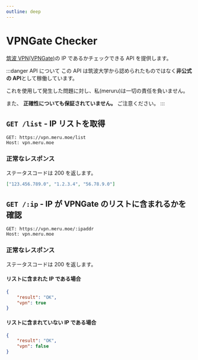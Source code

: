 ```yaml
---
outline: deep
---
```


# VPNGate Checker <Badge type="info" text="v1.0.0"/>

[筑波 VPN(VPNGate)](https://vpngate.net/)の IP であるかチェックできる API を提供します。

:::danger API について
この API は筑波大学から認められたものではなく**非公式の API**として稼働しています。

これを使用して発生した問題に対し、私(meruru)は一切の責任を負いません。

また、 **正確性についても保証されていません。** ご注意ください。
:::

## `GET /list` - IP リストを取得

```
GET: https://vpn.meru.moe/list
Host: vpn.meru.moe
```

### 正常なレスポンス

ステータスコードは 200 を返します。

```json
["123.456.789.0", "1.2.3.4", "56.78.9.0"]
```

## `GET /:ip` - IP が VPNGate のリストに含まれるかを確認

```
GET: https://vpn.meru.moe/:ipaddr
Host: vpn.meru.moe
```

### 正常なレスポンス

ステータスコードは 200 を返します。

#### リストに含まれた IP である場合

```json
{
	"result": "OK",
	"vpn": true
}
```

#### リストに含まれていない IP である場合

```json
{
	"result": "OK",
	"vpn": false
}
```
